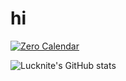 # hi 

[![Zero Calendar](https://readme-stats.vercel.app/api/pin/?username=Zero-Calendar&repo=zero-calendar)](https://github.com/Zero-Calendar/zero-calendar)

![Lucknite's GitHub stats](https://readme-stars.vercel.app/api?username=x1xhlol&count_private=true&hide=contribs&show_icons=true&theme=transparent)
